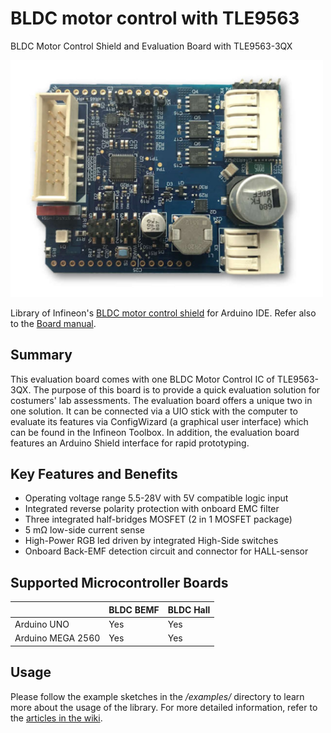 # BLDC motor control with TLE9563

BLDC Motor Control Shield and Evaluation Board with TLE9563-3QX

<img src="pictures/BLDC_SHIELD_TLE956X.jpg" width="500"> 

Library of Infineon's [BLDC motor control shield](https://www.infineon.com/cms/en/product/evaluation-boards/bldc-shield_tle956x/) for Arduino IDE.
Refer also to the [Board manual](https://www.infineon.com/dgdl/Infineon-BLDC_Shield_TLE956x-UserManual-v01_00-EN.pdf?fileId=5546d46272e49d2a0173240cd6a32199).

## Summary

This evaluation board comes with one BLDC Motor Control IC of TLE9563-3QX. The purpose of this board is to provide a quick evaluation solution for costumers' lab assessments. The evaluation board offers a unique two in one solution. It can be connected via a UIO stick with the computer to evaluate its features via ConfigWizard (a graphical user interface) which can be found in the Infineon Toolbox. In addition, the evaluation board features an Arduino Shield interface for rapid prototyping.

## Key Features and Benefits

* Operating voltage range 5.5-28V with 5V compatible logic input
* Integrated reverse polarity protection with onboard EMC filter
* Three integrated half-bridges MOSFET (2 in 1 MOSFET package)
* 5 mΩ low-side current sense
* High-Power RGB led driven by integrated High-Side switches
* Onboard Back-EMF detection circuit and connector for HALL-sensor

## Supported Microcontroller Boards

|                  | BLDC BEMF | BLDC Hall |
|------------------|-----------|-----------|
| Arduino UNO      | Yes       | Yes       |
| Arduino MEGA 2560| Yes       | Yes       |

## Usage

Please follow the example sketches in the _/examples/_ directory to learn more about the usage of the library.
For more detailed information, refer to the [articles in the wiki](https://github.com/Infineon/tle956x-bldc-motor-control/wiki/Usage).
